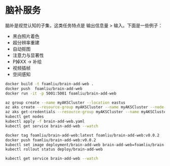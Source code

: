 # 脑补服务

脑补是视觉认知的子集，这类任务特点是 输出信息量 > 输入。下面是一些例子：

- 黑白照片着色
- 超分辨率重建
- 自动抠图
- 注意力与显著性
- P掉XX -> 补绘
- 视频插帧
- 空间感知

```bash
docker build -t foamliu/brain-add-web .
docker push  foamliu/brain-add-web
docker run -it -p 5001:5001 foamliu/brain-add-web
```

```bash
az group create --name myAKSCluster --location eastus
az aks create --resource-group myAKSCluster --name myAKSCluster --node-count 1 --generate-ssh-keys
az aks get-credentials --resource-group myAKSCluster --name myAKSCluster
kubectl get nodes
kubectl apply -f brain-add-web.yaml
kubectl get service brain-add-web --watch

docker tag foamliu/brain-add-web:latest foamliu/brain-add-web:v0.0.2
docker push foamliu/brain-add-web:v0.0.2
kubectl set image deployment/brain-add-web brain-add-web=foamliu/brain-add-web:v0.0.2
kubectl rollout status deploy/brain-add-web

kubectl get service brain-add-web --watch
```